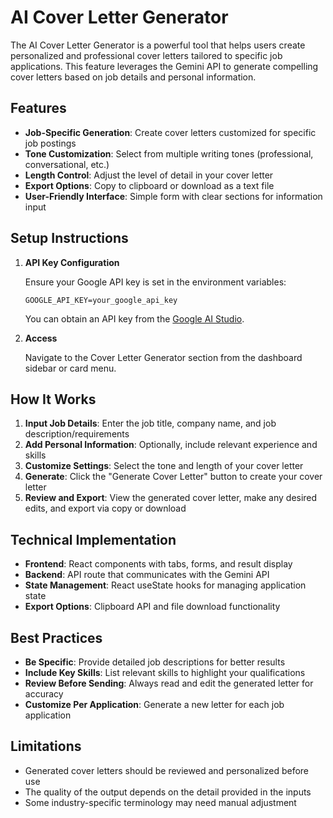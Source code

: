 # AI Cover Letter Generator

The AI Cover Letter Generator is a powerful tool that helps users create personalized and professional cover letters tailored to specific job applications. This feature leverages the Gemini API to generate compelling cover letters based on job details and personal information.

## Features

- **Job-Specific Generation**: Create cover letters customized for specific job postings
- **Tone Customization**: Select from multiple writing tones (professional, conversational, etc.)
- **Length Control**: Adjust the level of detail in your cover letter
- **Export Options**: Copy to clipboard or download as a text file
- **User-Friendly Interface**: Simple form with clear sections for information input

## Setup Instructions

1. **API Key Configuration**

   Ensure your Google API key is set in the environment variables:

   ```
   GOOGLE_API_KEY=your_google_api_key
   ```

   You can obtain an API key from the [Google AI Studio](https://ai.google.dev/).

2. **Access**

   Navigate to the Cover Letter Generator section from the dashboard sidebar or card menu.

## How It Works

1. **Input Job Details**: Enter the job title, company name, and job description/requirements
2. **Add Personal Information**: Optionally, include relevant experience and skills
3. **Customize Settings**: Select the tone and length of your cover letter
4. **Generate**: Click the "Generate Cover Letter" button to create your cover letter
5. **Review and Export**: View the generated cover letter, make any desired edits, and export via copy or download

## Technical Implementation

- **Frontend**: React components with tabs, forms, and result display
- **Backend**: API route that communicates with the Gemini API
- **State Management**: React useState hooks for managing application state
- **Export Options**: Clipboard API and file download functionality

## Best Practices

- **Be Specific**: Provide detailed job descriptions for better results
- **Include Key Skills**: List relevant skills to highlight your qualifications
- **Review Before Sending**: Always read and edit the generated letter for accuracy
- **Customize Per Application**: Generate a new letter for each job application

## Limitations

- Generated cover letters should be reviewed and personalized before use
- The quality of the output depends on the detail provided in the inputs
- Some industry-specific terminology may need manual adjustment 